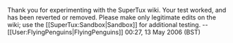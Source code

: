 Thank you for experimenting with the SuperTux wiki. Your test worked, and has been reverted or removed. Please make only legitimate edits on the wiki; use the [[SuperTux:Sandbox|Sandbox]] for additional testing. --[[User:FlyingPenguins|FlyingPenguins]] 00:27, 13 May 2006 (BST)
